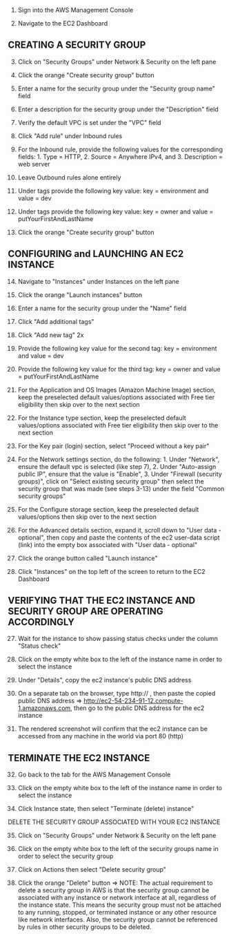 
1. Sign into the AWS Management Console

2. Navigate to the EC2 Dashboard


CREATING A SECURITY GROUP
-------------------------

3. Click on "Security Groups" under Network & Security on the left pane

4. Click the orange "Create security group" button

5. Enter a name for the security group under the "Security group name" field

6. Enter a description for the security group under the "Description" field

7. Verify the default VPC is set under the "VPC" field

8. Click "Add rule" under Inbound rules

9. For the Inbound rule, provide the following values for the corresponding fields: 1. Type = HTTP, 2. Source = Anywhere IPv4, and 3. Description = web server

10. Leave Outbound rules alone entirely

11. Under tags provide the following key value: key = environment and value = dev

12. Under tags provide the following key value: key = owner and value = putYourFirstAndLastName

13. Click the orange "Create security group" button


CONFIGURING and LAUNCHING AN EC2 INSTANCE
-----------------------------------------

14. Navigate to "Instances" under Instances on the left pane

15. Click the orange "Launch instances" button

16. Enter a name for the security group under the "Name" field

17. Click "Add additional tags"

18. Click "Add new tag" 2x

17. Provide the following key value for the second tag: key = environment and value = dev

18. Provide the following key value for the third tag: key = owner and value = putYourFirstAndLastName

19. For the Application and OS Images (Amazon Machine Image) section, keep the preselected default values/options associated with Free tier eligibility then skip over to the next section

20. For the Instance type section, keep the preselected default values/options associated with Free tier eligibility then skip over to the next section

21. For the Key pair (login) section, select "Proceed without a key pair"

22. For the Network settings section, do the following: 1. Under "Network", ensure the default vpc is selected (like step 7), 2. Under "Auto-assign public IP", ensure that the value is "Enable", 3. Under "Firewall (security groups)", click on "Select existing security group" then select the security group that was made (see steps 3-13) under the field "Common security groups"

23. For the Configure storage section, keep the preselected default values/options then skip over to the next section

24. For the Advanced details section, expand it, scroll down to "User data - optional", then copy and paste the contents of the ec2 user-data script (link) into the empty box associated with "User data - optional"

25. Click the orange button called "Launch instance"

26. Click "Instances" on the top left of the screen to return to the EC2 Dashboard


VERIFYING THAT THE EC2 INSTANCE AND SECURITY GROUP ARE OPERATING ACCORDINGLY
----------------------------------------------------------------------------

27. Wait for the instance to show passing status checks under the column "Status check"

28. Click on the empty white box to the left of the instance name in order to select the instance

29. Under "Details", copy the ec2 instance's public DNS address

30. On a separate tab on the browser, type http:// , then paste the copied public DNS address => http://ec2-54-234-91-12.compute-1.amazonaws.com, then go to the public DNS address for the ec2 instance

31. The rendered screenshot will confirm that the ec2 instance can be accessed from any machine in the world via port 80 (http)


TERMINATE THE EC2 INSTANCE
--------------------------

32. Go back to the tab for the AWS Management Console

33. Click on the empty white box to the left of the instance name in order to select the instance

34. Click Instance state, then select "Terminate (delete) instance"

DELETE THE SECURITY GROUP ASSOCIATED WITH YOUR EC2 INSTANCE

35. Click on "Security Groups" under Network & Security on the left pane

36. Click on the empty white box to the left of the security groups name in order to select the security group

37. Click on Actions then select "Delete security group"

38. Click the orange "Delete" button => NOTE: The actual requirement to delete a security group in AWS is that the security group cannot be associated with any instance or network interface at all, regardless of the instance state. This means the security group must not be attached to any running, stopped, or terminated instance or any other resource like network interfaces. Also, the security group cannot be referenced by rules in other security groups to be deleted.